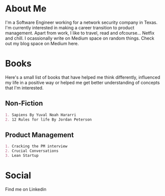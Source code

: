 # About Me

I'm a Software Engineer working for a network security company in Texas. I'm currently interested in making a career transition to product management. Apart from work, I like to travel, read and ofcourse... Netfix and chill. I ocassionally write on Medium space on random things. Check out my blog space on Medium here.

# Books

Here's a small list of books that have helped me think differently, influenced my life in a positive way or helped me get better understanding of concepts that I'm interested.

## Non-Fiction

```markdown
1. Sapiens By Yuval Noah Hararri
2. 12 Rules for life By Jordan Peterson
```

## Product Management

```markdown
1. Cracking the PM interview
2. Crucial Conversations
3. Lean Startup
```
# Social

Find me on Linkedin
